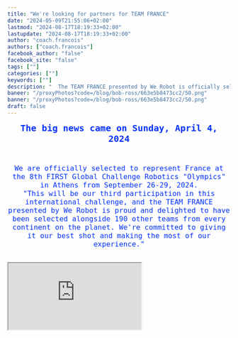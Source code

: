 ```yaml
---
title: "We're looking for partners for TEAM FRANCE"
date: "2024-05-09T21:55:06+02:00"
lastmod: "2024-08-17T18:19:33+02:00"
lastupdate: "2024-08-17T18:19:33+02:00"
author: "coach.francois"
authors: ["coach.francois"]
facebook_author: "false"
facebook_site: "false"
tags: [""]
categories: [""]
keywords: [""]
description: "  The TEAM FRANCE presented by We Robot is officially selected for the FIRST Global Challenge ATHENS 2024, the Junior Olympic Games of Robotics "
baneer: "/proxyPhotos?code=/blog/bob-ross/663e5b8473cc2/50.png"
banner: "/proxyPhotos?code=/blog/bob-ross/663e5b8473cc2/50.png"
draft: false
---
```

<p style="text-align: center;"><span style="font-size:20px;"><tt><big><small><span style="color:#0432FA;"><strong>The big news came on Sunday, April 4, 2024</strong></span></small></big></tt></span></p>

<br>

<p style="text-align: center;"><span style="font-size:16px;"><tt><small><big><span style="color:#0432FA;">We are officially selected to represent France at the 8th FIRST Global Challenge Robotics "Olympics" in Athens from September 26-29, 2024.<br />
"This will be our third participation in this international challenge, and the TEAM FRANCE presented by We Robot is proud and delighted to have been selected alongside 190 other teams from every continent on the planet. We're committed to giving it our best shot and making the most of our experience."
</span></big></small></tt></span></p>

<br>

<iframe src="https://drive.google.com/file/d/19hX-_XkJvoIrtbp3XJ20zgZGFvKw-2-v/preview"></iframe>
    
